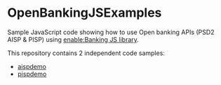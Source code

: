 # OpenBankingJSExamples

Sample JavaScript code showing how to use Open banking APIs (PSD2 AISP &amp; PISP) using [enable:Banking JS library](https://enablebanking.com/docs/sdk?javascript).

This repository contains 2 independent code samples:

- [aispdemo](/aispdemo)
- [pispdemo](/pispdemo)
